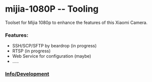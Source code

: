 # mijia-1080P -- Tooling

Toolset for Mijia 1080p to enhance the features of this Xiaomi Camera.

### Features:
* SSH/SCP/SFTP by beardrop (in progress)
* RTSP (in progress)
* Web Service for configuration (maybe)
* .....


### [Info/Development](https://github.com/Filipowicz251/mijia-1080P-hacks/wiki)  


